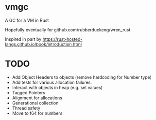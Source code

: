 # vmgc
 A GC for a VM in Rust

Hopefully eventually for github.com/rubberduckeng/wren_rust

Inspired in part by https://rust-hosted-langs.github.io/book/introduction.html

# TODO
* Add Object Headers to objects (remove hardcoding for Number type)
* Add tests for various allocation failures.
* Interact with objects in heap (e.g. set values)
* Tagged Pointers
* Alignment for allocations
* Generational collection
* Thread safety
* Move to f64 for numbers.